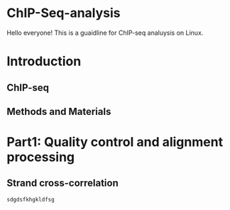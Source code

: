 # ChIP-Seq-analysis

Hello everyone! This is a guaidline for ChIP-seq analuysis on Linux. 

# Introduction 
## ChIP-seq 
## Methods and Materials 

# Part1: Quality control and alignment processing
## Strand cross-correlation


```
sdgdsfkhgkldfsg

```
